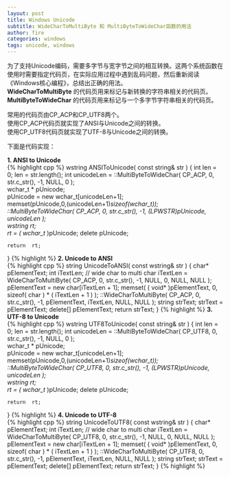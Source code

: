 ```yaml
---
layout: post
title: Windows Unicode
subtitle: WideCharToMultiByte 和 MultiByteToWideChar函数的用法
author: fire
categories: windows 
tags: unicode, windows
---
```


为了支持Unicode编码，需要多字节与宽字节之间的相互转换。这两个系统函数在使用时需要指定代码页，在实际应用过程中遇到乱码问题，然后重新阅读《Windows核心编程》，总结出正确的用法。  
**WideCharToMultiByte** 的代码页用来标记与新转换的字符串相关的代码页。  
**MultiByteToWideChar** 的代码页用来标记与一个多字节字符串相关的代码页。  

常用的代码页由CP_ACP和CP_UTF8两个。  
使用CP_ACP代码页就实现了ANSI与Unicode之间的转换。  
使用CP_UTF8代码页就实现了UTF-8与Unicode之间的转换。  

下面是代码实现：  
  
**1.  ANSI to Unicode**  
{% highlight cpp %}
wstring ANSIToUnicode( const string& str )
{
    int  len = 0;
    len = str.length();
    int  unicodeLen = ::MultiByteToWideChar( CP_ACP,
         0,
         str.c_str(),
         -1,
         NULL,
         0 );  
    wchar_t *  pUnicode;  
    pUnicode = new  wchar_t[unicodeLen+1];  
    memset(pUnicode,0,(unicodeLen+1)*sizeof(wchar_t));  
    ::MultiByteToWideChar( CP_ACP,
         0,
         str.c_str(),
         -1,
         (LPWSTR)pUnicode,
         unicodeLen );  
    wstring  rt;  
    rt = ( wchar_t* )pUnicode;
    delete  pUnicode; 
 
    return  rt;  
}
{% highlight %}
**2.  Unicode to ANSI**  
{% highlight cpp %}
string UnicodeToANSI( const wstring& str )
{
    char*     pElementText;
    int    iTextLen;
    // wide char to multi char
    iTextLen = WideCharToMultiByte( CP_ACP,
         0,
         str.c_str(),
         -1,
         NULL,
         0,
         NULL,
         NULL );
    pElementText = new char[iTextLen + 1];
    memset( ( void* )pElementText, 0, sizeof( char ) * ( iTextLen + 1 ) );
    ::WideCharToMultiByte( CP_ACP,
         0,
         str.c_str(),
         -1,
         pElementText,
         iTextLen,
         NULL,
         NULL );
    string strText;
    strText = pElementText;
    delete[] pElementText;
    return strText;
}
{% highlight %}
**3.  UTF-8 to Unicode**  
{% highlight cpp %}
wstring UTF8ToUnicode( const string& str )
{
    int  len = 0;
    len = str.length();
    int  unicodeLen = ::MultiByteToWideChar( CP_UTF8,
         0,
         str.c_str(),
         -1,
         NULL,
         0 );  
    wchar_t *  pUnicode;  
    pUnicode = new  wchar_t[unicodeLen+1];  
    memset(pUnicode,0,(unicodeLen+1)*sizeof(wchar_t));  
    ::MultiByteToWideChar( CP_UTF8,
         0,
         str.c_str(),
         -1,
         (LPWSTR)pUnicode,
         unicodeLen );  
    wstring  rt;  
    rt = ( wchar_t* )pUnicode;
    delete  pUnicode; 
 
    return  rt;  
}
{% highlight %}
**4.  Unicode to UTF-8**    
{% highlight cpp %}
string UnicodeToUTF8( const wstring& str )
{
    char*     pElementText;
    int    iTextLen;
    // wide char to multi char
    iTextLen = WideCharToMultiByte( CP_UTF8,
         0,
         str.c_str(),
         -1,
         NULL,
         0,
         NULL,
         NULL );
    pElementText = new char[iTextLen + 1];
    memset( ( void* )pElementText, 0, sizeof( char ) * ( iTextLen + 1 ) );
    ::WideCharToMultiByte( CP_UTF8,
         0,
         str.c_str(),
         -1,
         pElementText,
         iTextLen,
         NULL,
         NULL );
    string strText;
    strText = pElementText;
    delete[] pElementText;
    return strText;
}
{% highlight %}